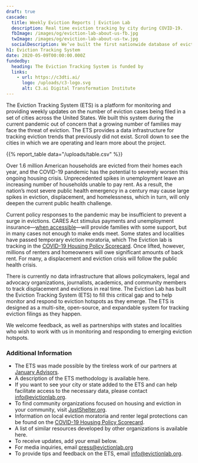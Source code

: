 ```yaml
---
draft: true
cascade:
  title: Weekly Eviction Reports | Eviction Lab
  description: Real time eviction tracking by city during COVID-19.
  fbImage: /images/og/eviction-lab-about-us-fb.jpg
  twImage: /images/og/eviction-lab-about-us-tw.jpg
  socialDescription: We’ve built the first nationwide database of evictions.
h1: Eviction Tracking System
date: 2020-05-09T00:00:00.000Z
fundedby:
  heading: The Eviction Tracking System is funded by
  links:
    - url: https://c3dti.ai/
      logo: /uploads/c3-logo.svg
      alt: C3.ai Digital Transformation Institute
---
```

The Eviction Tracking System (ETS) is a platform for monitoring and providing weekly updates on the number of eviction cases being filed in a set of cities across the United States. We built this system during the current pandemic out of concern that a growing number of families may face the threat of eviction. The ETS provides a data infrastructure for tracking eviction trends that previously did not exist. Scroll down to see the cities in which we are operating and learn more about the project.

{{% report_table data="/uploads/table.csv" %}}

Over 1.6 million American households are evicted from their homes each year, and the COVID-19 pandemic has the potential to severely worsen this ongoing housing crisis. Unprecedented spikes in unemployment leave an increasing number of households unable to pay rent. As a result, the nation’s most severe public health emergency in a century may cause large spikes in eviction, displacement, and homelessness, which in turn, will only deepen the current public health challenge. 

Current policy responses to the pandemic may be insufficient to prevent a surge in evictions. CARES Act stimulus payments and unemployment insurance—[when accessible](https://www.nytimes.com/2020/04/30/upshot/unemployment-state-restrictions-pandemic.html?campaign_id=29&emc=edit_up_20200430&instance_id=18100&nl=the-upshot&regi_id=55275451&segment_id=26303&te=1&user_id=94cba629ae615a27b2b9913ef0cac877)—will provide families with some support, but in many cases not enough to make ends meet. Some states and localities have passed temporary eviction moratoria, which The Eviction lab is tracking in the [COVID-19 Housing Policy Scorecard](https://evictionlab.org/covid-policy-scorecard/). Once lifted, however, millions of renters and homeowners will owe significant amounts of back rent. For many, a displacement and eviction crisis will follow the public health crisis.

There is currently no data infrastructure that allows policymakers, legal and advocacy organizations, journalists, academics, and community members to track displacement and evictions in real time. The Eviction Lab has built the Eviction Tracking System (ETS) to fill this critical gap and to help monitor and respond to eviction hotspots as they emerge. The ETS is designed as a multi-site, open-source, and expandable system for tracking eviction filings as they happen.

We welcome feedback, as well as partnerships with states and localities who wish to work with us in monitoring and responding to emerging eviction hotspots.

### Additional Information

* The ETS was made possible by the tireless work of our partners at [January Advisors](https://www.januaryadvisors.com/).
* A description of the ETS methodology is available here.
* If you want to see your city or state added to the ETS and can help facilitate access to the necessary data, please contact [info@evictionlab.org](mailto:info@evictionlab.org).
* To find community organizations focused on housing and eviction in your community, visit [JustShelter.org](https://justshelter.org/).
* Information on local eviction moratoria and renter legal protections can be found on the [COVID-19 Housing Policy Scorecard](https://evictionlab.org/covid-policy-scorecard/).
* A list of similar resources developed by other organizations is available here.
* To receive updates, add your email below.
* For media inquiries, email [press@evictionlab.org](mailto:press@evictionlab.org)
* To provide tips and feedback on the ETS, email [info@evictionlab.org](mailto:info@evictionlab.org).